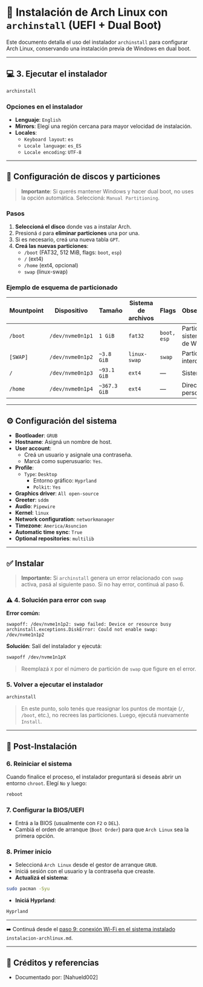 # 🐧 Instalación de Arch Linux con `archinstall` (UEFI + Dual Boot)

Este documento detalla el uso del instalador `archinstall` para configurar Arch Linux, conservando una instalación previa de Windows en dual boot.

---

## 💻 3. Ejecutar el instalador

```bash
archinstall
````

### Opciones en el instalador

  - **Lenguaje**: `English`
  - **Mirrors**: Elegí una región cercana para mayor velocidad de instalación.
  - **Locales**:
      - `Keyboard layout`: `es`
      - `Locale language`: `es_ES`
      - `Locale encoding`: `UTF-8`

-----

## 💾 Configuración de discos y particiones

> **Importante**: Si querés mantener Windows y hacer dual boot, no uses la opción automática. Seleccioná: `Manual Partitioning`.

### Pasos

1.  **Seleccioná el disco** donde vas a instalar Arch.
2.  Presioná `d` para **eliminar particiones** una por una.
3.  Si es necesario, creá una nueva tabla `GPT`.
4.  **Creá las nuevas particiones**:
      - `/boot` (FAT32, 512 MiB, flags: `boot`, `esp`)
      - `/` (ext4)
      - `/home` (ext4, opcional)
      - `swap` (linux-swap)

### Ejemplo de esquema de particionado

| Mountpoint | Dispositivo    | Tamaño         | Sistema de archivos | Flags      | Observaciones                               |
|------------|----------------|----------------|---------------------|------------|---------------------------------------------|
| `/boot`    | `/dev/nvme0n1p1` | `1 GiB`        | `fat32`             | `boot, esp`| Partición del sistema EFI (la de Windows)   |
| `[SWAP]`   | `/dev/nvme0n1p2` | `~3.8 GiB`     | `linux-swap`        | `swap`     | Partición de intercambio                    |
| `/`        | `/dev/nvme0n1p3` | `~93.1 GiB`    | `ext4`              | —          | Sistema raíz (`/`)                          |
| `/home`    | `/dev/nvme0n1p4` | `~367.3 GiB`   | `ext4`              | —          | Directorio personal                         |

-----

## ⚙️ Configuración del sistema

  - **Bootloader**: `GRUB`
  - **Hostname**: Asigná un nombre de host.
  - **User account**:
      - Creá un usuario y asignale una contraseña.
      - Marcá como superusuario: `Yes`.
  - **Profile**:
      - `Type`: `Desktop`
          - Entorno gráfico: `Hyprland`
          - `Polkit`: `Yes`
  - **Graphics driver**: `All open-source`
  - **Greeter**: `sddm`
  - **Audio**: `Pipewire`
  - **Kernel**: `linux`
  - **Network configuration**: `networkmanager`
  - **Timezone**: `America/Asuncion`
  - **Automatic time sync**: `True`
  - **Optional repositories**: `multilib`

-----

## ✅ Instalar

> **Importante:** Si `archinstall` genera un error relacionado con `swap` activa, pasá al siguiente paso. Si no hay error, continuá al paso 6.

### ⚠️ 4. Solución para error con `swap`

**Error común:**

```
swapoff: /dev/nvme1n1p2: swap failed: Device or resource busy
archinstall.exceptions.DiskError: Could not enable swap: /dev/nvme1n1p2
```

**Solución**: Salí del instalador y ejecutá:

```bash
swapoff /dev/nvme1n1pX
```

> Reemplazá `X` por el número de partición de `swap` que figure en el error.

### 5\. Volver a ejecutar el instalador

```bash
archinstall
```

> En este punto, solo tenés que reasignar los puntos de montaje (`/`, `/boot`, etc.), no recrees las particiones. Luego, ejecutá nuevamente `Install`.

-----

## 🚀 Post-Instalación

### 6\. Reiniciar el sistema

Cuando finalice el proceso, el instalador preguntará si deseás abrir un entorno `chroot`. Elegí `No` y luego:

```bash
reboot
```

### 7\. Configurar la BIOS/UEFI

  - Entrá a la BIOS (usualmente con `F2` o `DEL`).
  - Cambiá el orden de arranque (`Boot Order`) para que `Arch Linux` sea la primera opción.

### 8\. Primer inicio

  - Seleccioná `Arch Linux` desde el gestor de arranque `GRUB`.
  - Iniciá sesión con el usuario y la contraseña que creaste.
  - **Actualizá el sistema**:

<!-- end list -->

```bash
sudo pacman -Syu
```

  - **Iniciá Hyprland**:

<!-- end list -->

```bash
Hyprland
```

-----

➡️ Continuá desde el [paso 9: conexión Wi-Fi en el sistema instalado](instalacion-archlinux.md#9-conectarse-a-wi-fi-en-sistema-ya-instalado) `instalacion-archlinux.md`.

---

## 📁 Créditos y referencias

* Documentado por: \[Nahueld002]